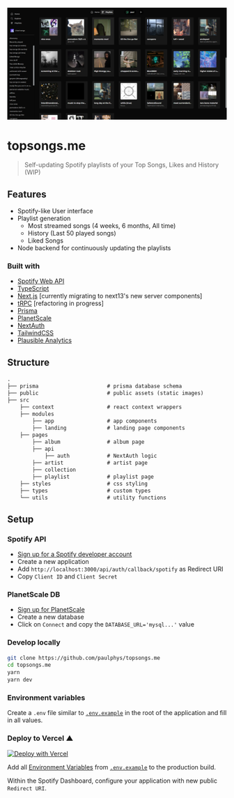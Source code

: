 <img src="public/interface.png" width="1000px"> </img>

# topsongs.me

> Self-updating Spotify playlists of your Top Songs, Likes and History (WIP)

## Features
- Spotify-like User interface
- Playlist generation
    - Most streamed songs (4 weeks, 6 months, All time)
    - History (Last 50 played songs)
    - Liked Songs
- Node backend for continuously updating the playlists

### Built with

- [Spotify Web API](https://developer.spotify.com/documentation/web-api/reference/#/)
- [TypeScript](https://www.typescriptlang.org/)
- [Next.js](https://nextjs.org/) [currently migrating to next13's new server components]
- [tRPC](https://trpc.io/) [refactoring in progress]
- [Prisma](https://prisma.io/)
- [PlanetScale](https://planetscale.com/)
- [NextAuth](https://next-auth.js.org/)
- [TailwindCSS](https://tailwindcss.com/)
- [Plausible Analytics](https://plausible.io)

## Structure

    .
    ├── prisma                      # prisma database schema
    ├── public                      # public assets (static images)
    ├── src
        ├── context                 # react context wrappers
        ├── modules
            ├── app                 # app components
            ├── landing             # landing page components
        ├── pages
            ├── album               # album page
            ├── api
                ├── auth            # NextAuth logic
            ├── artist              # artist page
            ├── collection
            ├── playlist            # playlist page
        ├── styles                  # css styling
        ├── types                   # custom types
        └── utils                   # utility functions

## Setup

### Spotify API

- [Sign up for a Spotify developer account](https://developer.spotify.com/dashboard)
- Create a new application
- Add `http://localhost:3000/api/auth/callback/spotify` as Redirect URI
- Copy `Client ID` and `Client Secret`

### PlanetScale DB

- [Sign up for PlanetScale](https://auth.planetscale.com/sign-up)
- Create a new database
- Click on `Connect` and copy the `DATABASE_URL='mysql...'` value

### Develop locally

```bash
git clone https://github.com/paulphys/topsongs.me
cd topsongs.me
yarn
yarn dev
```

### Environment variables

Create a `.env` file similar to [`.env.example`](https://github.com/paulphys/topsongs.me/blob/main/.env.example) in the root of the application and fill in all values.

### Deploy to Vercel ▲

[![Deploy with Vercel](https://vercel.com/button)](https://vercel.com/new/git/external?repository-url=https%3A%2F%2Fgithub.com%2Fpaulphys%2Ftopsongs.me)

Add all [Environment Variables](https://vercel.com/docs/environment-variables) from [`.env.example`](https://github.com/paulphys/topsongs.me/blob/main/.env.example) to the production build.

Within the Spotify Dashboard, configure your application with new public `Redirect URI`.
